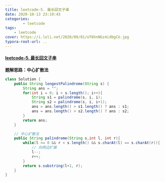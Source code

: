 ```yaml
---
title: leetcode-5. 最长回文子串
date: 2020-10-13 23:19:43
categories: 
		- leetcode
tags: 
	- leetcode
cover: https://i.loli.net/2020/09/01/oT6hnNGz4idbgCU.jpg
typora-root-url: ..
---
```


#### [leetcode-5. 最长回文子串](https://leetcode-cn.com/problems/longest-palindromic-substring/)

**题解思路：中心扩散法**

```java
class Solution {
    public String longestPalindrome(String s) {
        String ans = "";
        for(int i = 0; i < s.length(); i++){
            String s1 = palindrome(s, i, i);
            String s2 = palindrome(s, i, i+1);
            ans = ans.length() > s1.length() ? ans : s1;
            ans = ans.length() > s2.length() ? ans : s2;
        }
        return ans;
    }

    // 中心扩散法
    public String palindrome(String s,int l, int r){
        while(l >= 0 && r < s.length() && s.charAt(l) == s.charAt(r)){
            // 向两边扩展
            l--;
            r++;
        }
        return s.substring(l+1, r);
    }
}
```


